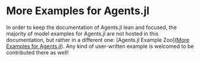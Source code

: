 # More Examples for Agents.jl
In order to keep the documentation of Agents.jl lean and focused, the majority of model examples for Agents.jl are not hosted in this documentation, but rather in a different one: [Agents.jl Example Zoo]([More Examples for Agents.jl](https://juliadynamics.github.io/AgentsExampleZoo.jl/dev/)). Any kind of user-written example is welcomed to be contributed there as well!
